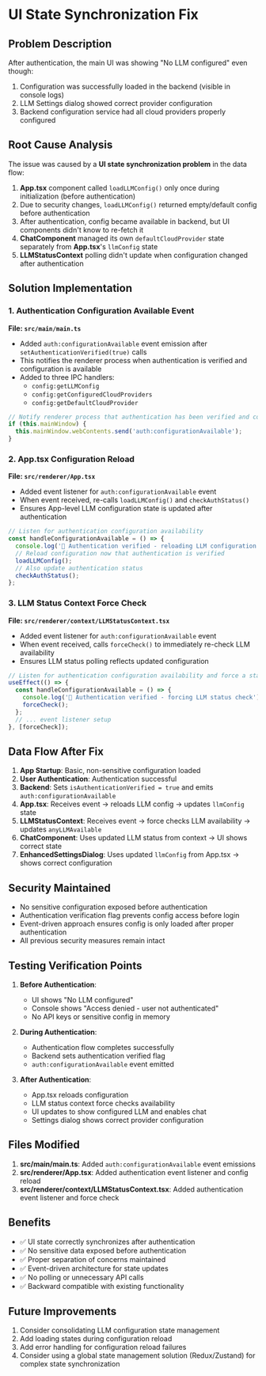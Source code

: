 # UI State Synchronization Fix

## Problem Description

After authentication, the main UI was showing "No LLM configured" even though:
1. Configuration was successfully loaded in the backend (visible in console logs)
2. LLM Settings dialog showed correct provider configuration
3. Backend configuration service had all cloud providers properly configured

## Root Cause Analysis

The issue was caused by a **UI state synchronization problem** in the data flow:

1. **App.tsx** component called `loadLLMConfig()` only once during initialization (before authentication)
2. Due to security changes, `loadLLMConfig()` returned empty/default config before authentication
3. After authentication, config became available in backend, but UI components didn't know to re-fetch it
4. **ChatComponent** managed its own `defaultCloudProvider` state separately from **App.tsx**'s `llmConfig` state
5. **LLMStatusContext** polling didn't update when configuration changed after authentication

## Solution Implementation

### 1. Authentication Configuration Available Event

**File: `src/main/main.ts`**
- Added `auth:configurationAvailable` event emission after `setAuthenticationVerified(true)` calls
- This notifies the renderer process when authentication is verified and configuration is available
- Added to three IPC handlers:
  - `config:getLLMConfig`
  - `config:getConfiguredCloudProviders` 
  - `config:getDefaultCloudProvider`

```typescript
// Notify renderer process that authentication has been verified and config is available
if (this.mainWindow) {
  this.mainWindow.webContents.send('auth:configurationAvailable');
}
```

### 2. App.tsx Configuration Reload

**File: `src/renderer/App.tsx`**
- Added event listener for `auth:configurationAvailable` event
- When event received, re-calls `loadLLMConfig()` and `checkAuthStatus()`
- Ensures App-level LLM configuration state is updated after authentication

```typescript
// Listen for authentication configuration availability
const handleConfigurationAvailable = () => {
  console.log('🔄 Authentication verified - reloading LLM configuration');
  // Reload configuration now that authentication is verified
  loadLLMConfig();
  // Also update authentication status
  checkAuthStatus();
};
```

### 3. LLM Status Context Force Check

**File: `src/renderer/context/LLMStatusContext.tsx`**
- Added event listener for `auth:configurationAvailable` event
- When event received, calls `forceCheck()` to immediately re-check LLM availability
- Ensures LLM status polling reflects updated configuration

```typescript
// Listen for authentication configuration availability and force a status check
useEffect(() => {
  const handleConfigurationAvailable = () => {
    console.log('🔄 Authentication verified - forcing LLM status check');
    forceCheck();
  };
  // ... event listener setup
}, [forceCheck]);
```

## Data Flow After Fix

1. **App Startup**: Basic, non-sensitive configuration loaded
2. **User Authentication**: Authentication successful
3. **Backend**: Sets `isAuthenticationVerified = true` and emits `auth:configurationAvailable`
4. **App.tsx**: Receives event → reloads LLM config → updates `llmConfig` state
5. **LLMStatusContext**: Receives event → force checks LLM availability → updates `anyLLMAvailable`
6. **ChatComponent**: Uses updated LLM status from context → UI shows correct state
7. **EnhancedSettingsDialog**: Uses updated `llmConfig` from App.tsx → shows correct configuration

## Security Maintained

- No sensitive configuration exposed before authentication
- Authentication verification flag prevents config access before login
- Event-driven approach ensures config is only loaded after proper authentication
- All previous security measures remain intact

## Testing Verification Points

1. **Before Authentication**: 
   - UI shows "No LLM configured"
   - Console shows "Access denied - user not authenticated"
   - No API keys or sensitive config in memory

2. **During Authentication**:
   - Authentication flow completes successfully
   - Backend sets authentication verified flag
   - `auth:configurationAvailable` event emitted

3. **After Authentication**:
   - App.tsx reloads configuration
   - LLM status context force checks availability
   - UI updates to show configured LLM and enables chat
   - Settings dialog shows correct provider configuration

## Files Modified

1. **src/main/main.ts**: Added `auth:configurationAvailable` event emissions
2. **src/renderer/App.tsx**: Added authentication event listener and config reload
3. **src/renderer/context/LLMStatusContext.tsx**: Added authentication event listener and force check

## Benefits

- ✅ UI state correctly synchronizes after authentication
- ✅ No sensitive data exposed before authentication
- ✅ Proper separation of concerns maintained
- ✅ Event-driven architecture for state updates
- ✅ No polling or unnecessary API calls
- ✅ Backward compatible with existing functionality

## Future Improvements

1. Consider consolidating LLM configuration state management
2. Add loading states during configuration reload
3. Add error handling for configuration reload failures
4. Consider using a global state management solution (Redux/Zustand) for complex state synchronization
